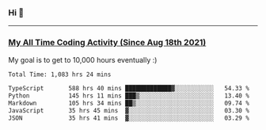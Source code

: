 ### Hi 🙂

---

### <a href="https://wakatime.com/@Eroxl">My All Time Coding Activity (Since Aug 18th 2021)</a>
My goal is to get to 10,000 hours eventually :)
<!--START_SECTION:waka-->

```txt
Total Time: 1,083 hrs 24 mins

TypeScript       588 hrs 40 mins █████████████▓░░░░░░░░░░░   54.33 %
Python           145 hrs 11 mins ███▒░░░░░░░░░░░░░░░░░░░░░   13.40 %
Markdown         105 hrs 34 mins ██▒░░░░░░░░░░░░░░░░░░░░░░   09.74 %
JavaScript       35 hrs 45 mins  ▓░░░░░░░░░░░░░░░░░░░░░░░░   03.30 %
JSON             35 hrs 41 mins  ▓░░░░░░░░░░░░░░░░░░░░░░░░   03.29 %
```

<!--END_SECTION:waka-->
